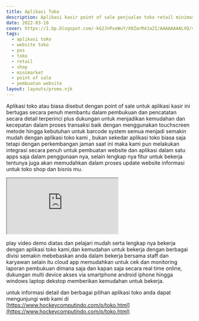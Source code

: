 ```yaml
---
title: Aplikasi Toko
description: Aplikasi kasir point of sale penjualan toko retail minimarket shop.
date: 2022-03-10
cover: https://1.bp.blogspot.com/-kG2JnPxeWuY/X0ZarR4Ja2I/AAAAAAAALVQ/v_rPlhPkVuQxcG5kBIPx6Ge7fd1VQHW-QCLcBGAsYHQ/s1400/aplikasi%2Bkasir%2Btoko%2Bpenjualan%2Bretail%2Bgorsir%2Bplus%2Bwebsite%2B%25281%2529.jpg
tags:
  - aplikasi toko
  - website toko
  - pos
  - toko
  - retail
  - shop
  - minimarket
  - point of sale
  - pembuatan website
layout: layouts/promo.njk
---
```


Aplikasi toko atau biasa disebut dengan point of sale untuk aplikasi kasir ini bertugas secara penuh membantu dalam pembukuan dan pencatatan secara detail terperinci plus dukungan untuk menjadikan kemudahan dan kecepatan dalam proses transaksi baik dengan menggunakan touchscreen metode hingga kebutuhan untuk barcode system semua menjadi semakin mudah dengan aplikasi toko kami , bukan sekedar aplikasi toko biasa saja tetapi dengan perkembangan jaman saat ini maka kami pun melakukan integrasi secara penuh untuk pembuatan website dan aplikasi dalam satu apps saja dalam penggunaan nya, selain lengkap nya fitur untuk bekerja tentunya juga akan memudahkan dalam proses update website informasi untuk toko shop dan bisnis mu.

<div class="ratio ratio-16x9">
  <iframe src="https://www.youtube.com/embed/videoseries?list=PLQDm6k9_HvYOZhWmyyL0Io-KwPwmo7Kzc" class="rounded shadow" title="aplikasi toko retail minimarket point of sale" allowfullscreen></iframe>
</div>

play video demo diatas dan pelajari mudah serta lengkap nya bekerja dengan aplikasi toko kami,dan kemudahan untuk bekerja dengan berbagai divisi semakin mebebaskan anda dalam bekerja bersama staff dan karyawan selain itu cloud app memudahkan untuk cek dan monitoring laporan pembukuan dimana saja dan kapan saja secara real time online, dukungan multi device akses via smartphone android iphone hingga windows laptop dekstop memberikan kemudahan untuk bekerja.

untuk informasi detail dan berbagai pilihan aplikasi toko anda dapat mengunjungi web kami di [https://www.hockeycomputindo.com/p/toko.html](https://www.hockeycomputindo.com/p/toko.html)
